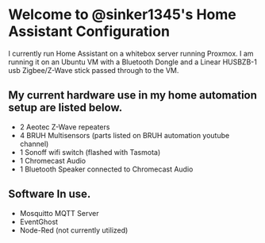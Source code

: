 # Welcome to @sinker1345's Home Assistant Configuration

I currently run Home Assistant on a whitebox server running Proxmox. I am running it on an Ubuntu VM with a Bluetooth Dongle and a Linear HUSBZB-1 usb Zigbee/Z-Wave stick passed through to the VM.

## My current hardware use in my home automation setup are listed below.

- 2 Aeotec Z-Wave repeaters
- 4 BRUH Multisensors (parts listed on BRUH automation youtube channel)
- 1 Sonoff wifi switch (flashed with Tasmota)
- 1 Chromecast Audio
- 1 Bluetooth Speaker connected to Chromecast Audio

## Software In use.
- Mosquitto MQTT Server
- EventGhost
- Node-Red (not currently utilized)
